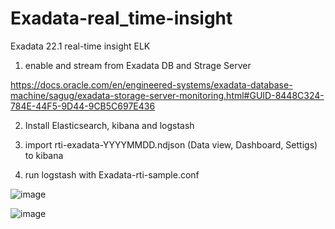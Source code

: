 # Exadata-real_time-insight
Exadata 22.1 real-time insight ELK

1. enable and stream from Exadata DB and Strage Server 

https://docs.oracle.com/en/engineered-systems/exadata-database-machine/sagug/exadata-storage-server-monitoring.html#GUID-8448C324-784E-44F5-9D44-9CB5C697E436

2. Install Elasticsearch, kibana and logstash

3. import rti-exadata-YYYYMMDD.ndjson (Data view, Dashboard, Settigs) to kibana

4. run logstash with Exadata-rti-sample.conf



![image](https://user-images.githubusercontent.com/97824573/176429413-c228d6d3-5a1a-4b9d-877f-6f7ce8e86ad3.png)


![image](https://user-images.githubusercontent.com/97824573/176426683-00e12e5d-4785-442e-92a2-d0ad07dca6d6.png)


